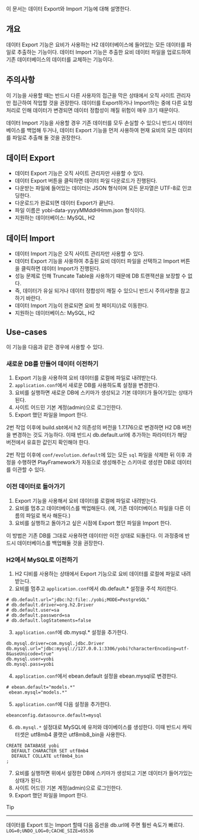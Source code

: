 이 문서는 데이터 Export와 Import 기능에 대해 설명한다.

개요
---

데이터 Export 기능은 요비가 사용하는 H2 데이터베이스에 들어있는 모든 데이터를 파일로 추출하는 기능이다.
데이터 Import 기능은 추출한 요비 데이터 파일을 업로드하여 기존 데이터베이스의 데이터를 교체하는 기능이다.

주의사항
------

이 기능을 사용할 때는 반드시 다른 사용자의 접근을 막은 상태에서 오직 사이트 관리자만 접근하여 작업할 것을 권장한다.
데이터를 Export하거나 Import하는 중에 다른 요청 처리로 인해 데이터가 변경되면 데이터 정합성이 깨질 위험이 매우 크기 때문이다.

데이터 Import 기능을 사용할 경우 기존 데이터를 모두 손실할 수 있으니 반드시 데이터베이스를 백업해 두거나, 
데이터 Export 기능을 먼저 사용하여 현재 요비의 모든 데이터를 파일로 추출해 둘 것을 권장한다. 

데이터 Export
-------------

* 데이터 Export 기능은 오직 사이트 관리자만 사용할 수 있다.
* 데이터 Export 버튼을 클릭하면 데이터 파일 다운로드가 진행된다.
* 다운받는 파일에 들어있는 데이터는 JSON 형식이며 모든 문자열은 UTF-8로 인코딩한다.
* 다운로드가 완료되면 데이터 Export가 끝난다.
* 파일 이름은 yobi-data-yyyyMMddHHmm.json 형식이다.
* 지원하는 데이터베이스: MySQL, H2

데이터 Import
-----------------

* 데이터 Import 기능은 오직 사이트 관리자만 사용할 수 있다.
* 데이터 Export 기능을 사용하여 추출된 요비 데이터 파일을 선택하고 Import 버튼을 클릭하면 데이터 Import가 진행된다.
* 성능 문제로 인해 Truncate Table을 사용하기 때문에 DB 트랜잭션을 보장할 수 없다.
 * 즉, 데이터가 유실 되거나 데이터 정합성이 깨질 수 있으니 반드시 주의사항을 참고하기 바란다.
* 데이터 Import 기능이 완료되면 요비 첫 페이지(/)로 이동한다.
* 지원하는 데이터베이스: MySQL, H2

Use-cases
--------

이 기능을 다음과 같은 경우에 사용할 수 있다. 

### 새로운 DB를 만들어 데이터 이전하기
1. Export 기능을 사용하여 요비 데이터를 로컬에 파일로 내려받는다.
2. `application.conf`에서 새로운 DB를 사용하도록 설정을 변경한다.
3. 요비를 실행하면 새로운 DB에 스키마가 생성되고 기본 데이터가 들어가있는 상태가 된다.
4. 사이트 어드민 기본 계정(admin)으로 로그인한다.
5. Export 했던 파일을 Import 한다.

2번 작업 이후에 build.sbt에서 h2 의존성의 버전을 1.7.176으로 변경하면 H2 DB 버전을 변경하는 것도 가능하다.
이때 반드시 db.default.url에 추가하는 파라미터가 해당 버전에서 유효한 값인지 확인해야 한다.

2번 작업 이후에 `conf/evolution.default`에 있는 모든 `sql` 파일을 삭제한 뒤 이후 과정을 수행하면
PlayFramework가 자동으로 생성해주는 스키마로 생성한 DB로 데이터를 이관할 수 있다.

### 이전 데이터로 돌아가기
1. Export 기능을 사용해서 요비 데이터를 로컬에 파일로 내려받는다.
2. 요비를 멈추고 데이터베이스를 백업해둔다. (예, 기존 데이터베이스 파일을 다른 이름의 파일로 복사 해둔다.)
3. 요비를 실행하고 돌아가고 싶은 시점에 Export 했던 파일을 Import 한다.

이 방법은 기존 DB를 그대로 사용하면 데이터만 이전 상태로 되돌린다.
이 과정중에 반드시 데이터베이스를 백업해둘 것을 권장한다.

### H2에서 MySQL로 이전하기
1. H2 디비를 사용하는 상태에서 Export 기능으로 요비 데이터를 로컬에 파일로 내려받는다.
2. 요비를 멈추고 `application.conf`에서 db.default.* 설정을 주석 처리한다.

```
# db.default.url="jdbc:h2:file:./yobi;MODE=PostgreSQL"
# db.default.driver=org.h2.Driver
# db.default.user=sa
# db.default.password=sa
# db.default.logStatements=false
```

3. `application.conf`에 db.mysql.* 설정을 추가한다.

```
db.mysql.driver=com.mysql.jdbc.Driver
db.mysql.url="jdbc:mysql://127.0.0.1:3306/yobi?characterEncoding=utf-8&useUnicode=true"
db.mysql.user=yobi
db.mysql.pass=yobi
```

4. `application.conf`에서 ebean.default 설정을 ebean.mysql로 변경한다. 

```
# ebean.default="models.*"
 ebean.mysql="models.*"
```

5. `application.conf`에 다음 설정을 추가한다.

```
ebeanconfig.datasource.default=mysql
```

6. `db.mysql.*` 설정대로 MySQL에 유저와 데이베이스를 생성한다. 이때 반드시 캐릭터셋은 utf8mb4 콜랫은 utf8mb8_bin을 사용한다.

```
CREATE DATABASE yobi
  DEFAULT CHARACTER SET utf8mb4
  DEFAULT COLLATE utf8mb4_bin
;
```

7. 요비를 실행하면 위에서 설정한 DB에 스키마가 생성되고 기본 데이터가 들어가있는 상태가 된다.
8. 사이트 어드민 기본 계정(admin)으로 로그인한다.
9. Export 했던 파일을 Import 한다.

Tip
___

데이터를 Export 또는 Import 할때 다음 옵션을 db.url에 주면 훨씬 속도가 빠르다.
`LOG=0;UNDO_LOG=0;CACHE_SIZE=65536`

